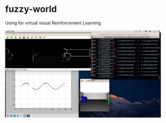 # fuzzy-world
Using for virtual visual Reinforcement Learning


 ![demo](https://github.com/Luomin1993/fuzzy-world/blob/master/demo.png)
